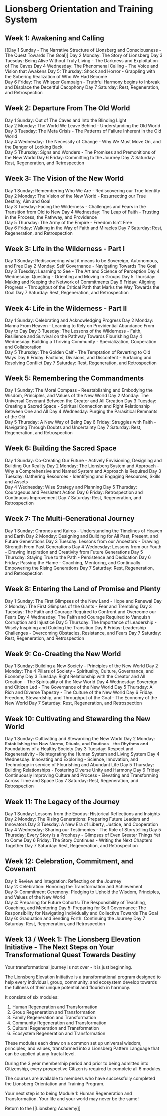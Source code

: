 # Lionsberg Orientation and Training System

## Week 1: Awakening and Calling 

[[Day 1 Sunday - The Narrative Structure of Lionsberg and Consciousness - The Quest Towards The Goal]] 
Day 2 Monday: The Story of Lionsberg 
Day 3 Tuesday: Being Alive Without Truly Living - The Darkness and Exploitation of The Caves 
Day 4 Wednesday: The Phenomenal Calling - The Voice and Vision that Awakens 
Day 5: Thursday: Shock and Horror - Grappling with the Sobering Realization of Who We Had Become  
Day 6 Friday: The Whisper Campaign - Truthful Harmony begins to Inbreak and Displace the Deceitful Cacophony 
Day 7 Saturday: Rest, Regeneration, and Retrospection 

## Week 2: Departure From The Old World 

Day 1 Sunday: Out of The Caves and Into the Blinding Light    
Day 2 Monday: The World We Leave Behind - Understanding the Old World 
Day 3 Tuesday: The Meta Crisis - The Patterns of Failure Inherent in the Old World  
Day 4 Wednesday: The Necessity of Change - Why We Must Move On, and the Danger of Looking Back   
Day 5 Thursday: Signs and Wonders - The Promises and Premonitions of the New World 
Day 6 Friday: Committing to the Journey 
Day 7: Saturday: Rest, Regeneration, and Retrospection  

## Week 3: The Vision of the New World 

Day 1 Sunday: Remembering Who We Are - Rediscovering our True Identity 
Day 2 Monday: The Vision of the New World - Resurrecting our True Destiny, Aim and Goal  
Day 3 Tuesday: Facing the Wilderness - Challenges and Fears in the Transition from Old to New 
Day 4 Wednesday: The Leap of Faith - Trusting in the Process, the Pathway, and Providence   
Day 5 Thursday: The Army of the Empire - Freedom Isn't Free  
Day 6 Friday: Walking in the Way of Faith and Miracles 
Day 7 Saturday: Rest, Regeneration, and Retrospection 

## Week 3: Life in the Wilderness  - Part I 

Day 1 Sunday: Rediscovering what it means to be Sovereign, Autonomous, and Free 
Day 2 Monday: Self Governance - Navigating Towards The Goal 
Day 3 Tuesday: Learning to See - The Art and Science of Perception 
Day 4 Wednesday: Questing - Orienting and Moving in Groups 
Day 5 Thursday: Making and Keeping the Network of Commitments 
Day 6 Friday: Aligning Progress - Throughput of the Critical Path that Marks the Way Towards the Goal 
Day 7 Saturday: Rest, Regeneration, and Retrospection 

## Week 4: Life in the Wilderness - Part II

Day 1 Sunday: Celebrating and Acknowledging Progress 
Day 2 Monday: Manna From Heaven - Learning to Rely on Providential Abundance From Day to Day 
Day 3 Tuesday: The Lessons of the Wilderness - Faith, Resilience and Survival on the Pathway Towards Flourishing 
Day 4 Wednesday: Building a Thriving Community - Specialization, Cooperation and Collaboration  
Day 5 Thursday: The Golden Calf - The Temptation of Reverting to Old Ways 
Day 6 Friday: Factions, Divisions, and Discontent - Surfacing and Resolving Conflict 
Day 7 Saturday: Rest, Regeneration, and Retrospection 

## Week 5: Remembering the Commandments 

Day 1 Sunday: The Moral Compass - Reestablishing and Embodying the Wisdom, Principles, and Values of the New World 
Day 2 Monday: The Universal Covenant Between the Creator and All Creation 
Day 3 Tuesday: Creating a Sacred Space - Spiritual Connection and Right Relationship Between One and All 
Day 4 Wednesday: Purging the Parasitical Remnants of the Old  
Day 5 Thursday: A New Way of Being 
Day 6 Friday: Struggles with Faith - Navigating Through Doubts and Uncertainty 
Day 7 Saturday: Rest, Regeneration, and Retrospection 

## Week 6: Building the Sacred Space  

Day 1 Sunday: Co-Creating Our Future - Actively Envisioning, Designing and Building Our Reality 
Day 2 Monday: The Lionsberg System and Approach - Why a Comprehensive and Named System and Approach is Required 
Day 3 Tuesday: Gathering Resources - Identifying and Engaging Resources, Skills and Assets  
Day 4 Wednesday: Wise Strategy and Planning 
Day 5 Thursday: Courageous and Persistent Action 
Day 6 Friday: Retrospection and Continuous Improvement 
Day 7 Saturday: Rest, Regeneration, and Retrospection 

## Week 7: The Multi-Generational Journey 

Day 1 Sunday: Chronos and Kairos - Understanding the Timelines of Heaven and Earth 
Day 2 Monday: Designing and Building for All Past, Present, and Future Generations 
Day 3 Tuesday: Lessons from our Ancestors - Drawing Strength From Past Generations 
Day 4 Wednesday: Lessons from our Youth - Drawing Inspiration and Creativity from Future Generations 
Day 5 Thursday: Staying True to the Path - Persistence and Dedication 
Day 6 Friday: Passing the Flame - Coaching, Mentoring, and Continually Empowering the Rising Generations 
Day 7 Saturday: Rest, Regeneration, and Retrospection 

## Week 8: Entering the Land of Promise and Plenty  

Day 1 Sunday: The First Glimpses of the New Land - Hope and Renewal 
Day 2 Monday: The First Glimpses of the Giants - Fear and Trembling 
Day 3 Tuesday: The Faith and Courage Required to Confront and Overcome our Fears 
Day 4 Wednesday: The Faith and Courage Required to Vanquish Corruption and Injustice 
Day 5 Thursday: The Importance of Leadership - Wisely Inspiring and Guiding the Transition 
Day 6 Friday: Leadership Challenges - Overcoming Obstacles, Resistance, and Fears 
Day 7 Saturday: Rest, Regeneration, and Retrospection 

## Week 9: Co-Creating the New World 

Day 1 Sunday: Building a New Society - Principles of the New World 
Day 2 Monday: The 4 Pillars of Society - Spirituality, Culture, Governance, and Economy 
Day 3 Tuesday: Right Relationship with the Creator and All Creation - The Spirituality of the New World 
Day 4 Wednesday: Sovereign and Citizen Led - The Governance of the New World 
Day 5 Thursday: A Rich and Diverse Tapestry - The Culture of the New World 
Day 6 Friday: Freedom, Stewardship, and Throughput of the Goal - The Economy of the New World 
Day 7 Saturday: Rest, Regeneration, and Retrospection 

## Week 10: Cultivating and Stewarding the New World 

Day 1 Sunday: Cultivating and Stewarding the New World 
Day 2 Monday: Establishing the New Norms, Rituals, and Routines - the Rhythms and Foundations of a Healthy Society 
Day 3 Tuesday: Respect and Regenerativity - Reintegrating the Human System and Living System 
Day 4 Wednesday: Innovating and Exploring - Science, Innovation, and Technology in service of Flourishing and Abundant Life 
Day 5 Thursday: Building Relationships - Fostering Diverse Unity and Harmony 
Day 6 Friday: Continuously Improving Culture and Process - Elevating and Transforming Across Time and Space 
Day 7 Saturday: Rest, Regeneration, and Retrospection 

## Week 11: The Legacy of the Journey 

Day 1 Sunday: Lessons from the Exodus: Historical Reflections and Insights 
Day 2 Monday: The Rising Generations: Preparing Future Leaders and Innovators 
Day 3 Tuesday: A New Era of Liberty, Justice, and Cooperation 
Day 4 Wednesday: Sharing our Testimonies - The Role of Storytelling 
Day 5 Thursday: Every Story is a Prophesy - Glimpses of Even Greater Things Yet to Come 
Day 6 Friday: The Story Continues - Writing the Next Chapters Together 
Day 7 Saturday: Rest, Regeneration, and Retrospection 

## Week 12: Celebration, Commitment, and Covenant 

Day 1: Review and Integration: Reflecting on the Journey  
Day 2: Celebration: Honoring the Transformation and Achievement  
Day 3: Commitment Ceremony: Pledging to Uphold the Wisdom, Principles, and Values of the New World  
Day 4: Preparing for Future Cohorts: The Responsibility of Teaching, Coaching, and Mentoring 
Day 5: Preparing for Self Governance: The Responsibility for Navigating Individually and Collective Towards The Goal 
Day 6: Graduation and Sending Forth: Continuing the Journey
Day 7 Saturday: Rest, Regeneration, and Retrospection 

## Week 13 / Week 1: The Lionsberg Elevation Initiative - The Next Steps on Your Transformational Quest Towards Destiny 

Your transformational journey is not over - it is just beginning. 

The Lionsberg Elevation Initiative is a transformational program designed to help every individual, group, community, and ecosystem develop towards the fullness of their unique potential and flourish in harmony. 

It consists of six modules: 

1. Human Regeneration and Transformation  
2.  Group Regeneration and Transformation  
3. Family Regeneration and Transformation  
4. Community Regeneration and Transformation    
5. Cultural Regeneration and Transformation  
6. Ecosystem Regeneration and Transformation  

These modules each draw on a common set up universal wisdom, principles, and values, transformed into a Lionsberg Pattern Language that can be applied at any fractal level. 

During the 3 year membership period and prior to being admitted into Citizenship, every prospective Citizen is required to complete all 6 modules. 

The courses are available to members who have successfully completed the Lionsberg Orientation and Training Program. 

Your next step is to being Module 1: Human Regeneration and Transformation. Your life and your world may never be the same! 

Return to the [[Lionsberg Academy]] 